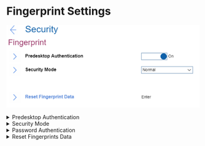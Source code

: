 # Fingerprint Settings #
![](./img/fingerprint.png)

<details><summary>Predesktop Authentication</summary>
One of 2 possible states:

1.	**On** - authentication by a fingerprint is enabled at predesktop. Default.
2.	Off - authentication by a fingerprint is disabled at predesktop.

| WMI Setting name | Values |
|:---|:---|
| FingerprintPredesktopAuthentication |  |
</details>


<details><summary>Security Mode</summary>
One of 2 possible options:

1.	**Normal** - Power-On Password or Supervisor Password must be entered to boot a system when no fingerprint is authenticated. Default.
2.	High - Supervisor password must be entered to boot a system when no fingerprint is authenticated. Power-On Password is not accepted.

| WMI Setting name | Values |
|:---|:---|
| FingerprintSecurityMode |  |
</details>


<details><summary>Password Authentication</summary>
Visible and active only if ‘Security Mode’ has value ‘High’.<br>
One of 2 possible states:

1.	**On** - authentication by password is enabled. Users are authenticated by passwords when fingerprints are not available. Default. 
2.	Off - authentication by password is disabled. Users are not authenticated by passwords.

    **Note**. Administrators are authenticated by a Supervisor Password.


| WMI Setting name | Values |
|:---|:---|
| FingerprintPasswordAuthentication |  |
</details>


<details><summary>Reset Fingerprints Data</summary>
This option is used to erase all fingerprint data stored in the fingerprint reader and reset settings to the factory state (ex. Power-on security, LEDs, etc.). <br>
As a result, any power-on security features previously enabled will not be able to work until they are re-enabled in fingerprint software. <br>
The option requires additional confirmation for erasing the fingerprint data.

| WMI Setting name | Values |
|:---|:---|
| Not available via WMI |  |
</details>